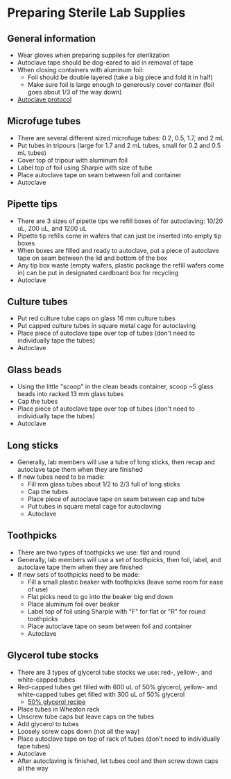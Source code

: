 # Preparing Sterile Lab Supplies

## General information
* Wear gloves when preparing supplies for sterilization
* Autoclave tape should be dog-eared to aid in removal of tape
* When closing containers with aluminum foil:
  * Foil should be double layered (take a big piece and fold it in half)
  * Make sure foil is large enough to generously cover container (foil goes about 1/3 of the way down)
* [Autoclave protocol](/autoclave.md)

## Microfuge tubes

* There are several different sized microfuge tubes: 0.2, 0.5, 1.7, and 2 mL
* Put tubes in tripours (large for 1.7 and 2 mL tubes, small for 0.2 and 0.5 mL tubes)
* Cover top of tripour with aluminum foil
* Label top of foil using Sharpie with size of tube
* Place autoclave tape on seam between foil and container
* Autoclave

## Pipette tips

* There are 3 sizes of pipette tips we refill boxes of for autoclaving: 10/20 uL, 200 uL, and 1200 uL
* Pipette tip refills come in wafers that can just be inserted into empty tip boxes
* When boxes are filled and ready to autoclave, put a piece of autoclave tape on seam between the lid and bottom of the box
* Any tip box waste (empty wafers, plastic package the refill wafers come in) can be put in designated cardboard box for recycling
* Autoclave

## Culture tubes

* Put red culture tube caps on glass 16 mm culture tubes
* Put capped culture tubes in square metal cage for autoclaving
* Place piece of autoclave tape over top of tubes (don't need to individually tape the tubes)
* Autoclave

## Glass beads

* Using the little "scoop" in the clean beads container, scoop ~5 glass beads into racked 13 mm glass tubes
* Cap the tubes
* Place piece of autoclave tape over top of tubes (don't need to individually tape the tubes)
* Autoclave

## Long sticks

* Generally, lab members will use a tube of long sticks, then recap and autoclave tape them when they are finished
* If new tubes need to be made:
  * Fill mm glass tubes about 1/2 to 2/3 full of long sticks
  * Cap the tubes
  * Place piece of autoclave tape on seam between cap and tube
  * Put tubes in square metal cage for autoclaving
  * Autoclave

## Toothpicks

* There are two types of toothpicks we use: flat and round
* Generally, lab members will use a set of toothpicks, then foil, label, and autoclave tape them when they are finished
* If new sets of toothpicks need to be made:
  * Fill a small plastic beaker with toothpicks (leave some room for ease of use)
  * Flat picks need to go into the beaker big end down
  * Place aluminum foil over beaker
  * Label top of foil using Sharpie with "F" for flat or "R" for round toothpicks
  * Place autoclave tape on seam between foil and container
  * Autoclave

## Glycerol tube stocks

* There are 3 types of glycerol tube stocks we use: red-, yellow-, and white-capped tubes
* Red-capped tubes get filled with 600 uL of 50% glycerol, yellow- and white-capped tubes get filled with 300 uL of 50% glycerol
  * [50% glycerol recipe](/media.md#glycerol-50-vv)
* Place tubes in Wheaton rack
* Unscrew tube caps but leave caps on the tubes
* Add glycerol to tubes
* Loosely screw caps down (not all the way)
* Place autoclave tape on top of rack of tubes (don't need to individually tape tubes)
* Autoclave 
* After autoclaving is finished, let tubes cool and then screw down caps all the way
